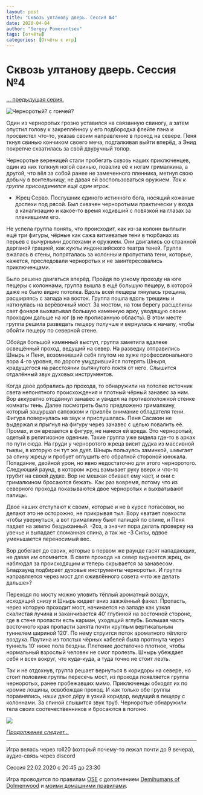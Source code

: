 ```yaml
---
layout: post
title: "Сквозь ултанову дверь. Сессия №4"
date: 2020-04-04
author: "Sergey Pomerantsev"
tags: [отчёты]
categories: [Отчёты с игр]
---
```


# Сквозь ултанову дверь. Сессия №4

[… предыдущая серия.](https://stuartzaq.blot.im/%D1%81%D0%BA%D0%B2%D0%BE%D0%B7%D1%8C-%D1%83%D0%BB%D1%82%D0%B0%D0%BD%D0%BE%D0%B2%D1%83-%D0%B4%D0%B2%D0%B5%D1%80%D1%8C-%D1%81%D0%B5%D1%81%D1%81%D0%B8%D1%8F-%E2%84%963)

![Черноротый? с гончей?](/images/_ultan_4_1.jpg)

Один из черноротых грозно уставился на связанную свиногу, а затем опустил голову к закреплённоу у его подбородка флейте пэна и просвистел что-то, указав своим направление в проход на севере. Пеня ткнул свинью кончиком своего меча, подталкивая выйти вперёд, а Энид покрепче схватилась за свой двуручный топор.

Черноротые вереницей стали пробегать сквозь наших приключенцев, один из них толкнул ногой свинью, повалив её к ногам грималкина, а другой, что вёл за собой ранее не замеченного пленника, метнул свою добычу в воительницу, не давая ей воспользоваться оружием. *Так к группе присоединился ещё один игрок.*

- Жрец Серво. Послушник единого истинного бога, носящий кожаные доспехи под рясой. Был схвачен черноротыми практически у входа в канализацию и какое-то время ходивший с повязкой на глазах за пленившими его.

Не успела группа понять, что происходит, как из-за колонн выплыли ещё три фигуры, чёрные как сажа витиеватые тени в тюрбанах из перьев с вычурными доспехами и оружием. Они двигались со странной дерганой грацией, как куклы индонезийского театра теней. Группа вжалась в стены, попряталась за колонны и пропустила тени, которые, кажется, преследовали черноротых и не заинтересовались приключенцами.

Было решено двигаться вперёд. Пройдя по узкому проходу на юге пещеры с колоннами, группа вышла в ещё большую пещеру, в которой даже не было видно потолка. Вдоль всей пещеры тянулась трещина, расширяясь с запада на восток. Группа пошла вдоль трещины и наткнулась на верёвочный мост. За мостом, на том берегу расщелины свет фонаря выхватывал большую каменную арку, уводящую своим проходом дальше на юг (в не прописанную область). В этом месте группа решила разведать пещеру получше и вернулась к началу, чтобы обойти пещеру по северной стене.

Обойдя большой каменный выступ, группа заметила вдалеке освещённый проход, ведущий на север. На разведку отправились Шнырь и Пеня, возомнивший себя плутом не хуже профессионального вора 4-го уровня, по дороге умудрившийся потерять Шныря, крадущегося на расстоянии вытянутого локтя от него. Слышится отдалённый звук духовых инструментов.

Когда двое добрались до прохода, то обнаружили на потолке источник света непонятного происхождения и плотный чёрный занавес за ним. Вор аккуратно отодвинул занавес и увидел на противоположной стенке комнаты тень. Далее посмотреть было предложено грималкину, который зашуршал сапожком и привлёк внимание обладателя тени. Фигура повернулась на звук и прислушалась. Пеня Сасакин не выдержал и прыгнул на фигуру через занавес с целью повалить её. Промах, и он врезается в фигуру, не нанеся ей вреда. Это черноротый, одетый в религиозное одеяние. Такие группа уже видела где-то в арках по пути сюда. На груди у черноротого жреца висит дудка из массивной тыквы, в которую он тут же дует. Шнырь пользуясь заминкой, шмыгает за спину жрецу и пробует оглушить его обратной стороной кинжала. Попадание, двойной урон, но явно недостаточно для этого черноротого. Следующий раунд, в котором жрец взмывает руку вверх и что-то трубит на своей дудке. Вор не мешкая сбивает ему каст, и они с грималкином бросаются бежать. Как раз вовремя, потому что из северного прохода показываются двое черноротых и выхватывают палицы.

Двое наших отступают к своим, которые и не в курсе потасовки, но делают это не осторожно, не прикрывая тыл. Вору хватает ловкости чтобы увернуться, а вот грималкину бьют палицей по спине, и Пеня падает на землю бездыханный. -2оз, а значит пора делать проверку на увечье и выпадает сломанная спина, а так же -3 Силы, вдвое уменьшается переносимый вес.

Вор добегает до своих, которые в первом же раунде гасят нападающих, не давая им опомнится. В свете прохода на север виднеется жрец, он наблюдал за происходящим и теперь скрывается за занавесом. Бладхаунд подбирает духовые инструменты черноротых. И группа направляется через мост для оживлённого совета «что же делать дальше»?

Переходя по мосту можно уловить тёплый ароматный воздух, исходящий снизу и Шнырь кидает вниз зажжённый факел. Пропасть, через которую проходит мост, начинается на западе как узкая скалистая лучина и заканчивается 40′ глубиной на восточной стороне, где в стене пропасти есть карман, уходящий вглубь. Большая часть восточного края пропасти занята почти круглым вертикальным туннелем шириной 120′. По нему струится поток ароматного тёплого воздуха. Паутина из толстых чёрных кабелей была протянута через туннель 10′ ниже пола бездны. Плетение достаточно плотное, чтобы нормальный взрослый человек не смог пролезть. Шнырь убеждает себя и всех вокруг, что куда-куда, а туда точно не стоит лезть.

Так и не отдохнув, группа решает вернуться в коридоры на севере, но стоит половине группы пересечь мост, из прохода появляется группа черноротых, ранее пробежавших мимо. Приключенцы обходят их по кромке лощины, освобождая проход. И как только обе группы поравнялись, наши дают дёру в узкий коридор, ведущий в пещеру с колоннами. За спиной слышится звук труб. Черноротые обнаружили тела своих соотечественников и бросаются в погоню.

![](/images/_ultan_4_2.jpg)

[*Продолжение следует…*](https://stuartzaq.blot.im/%D1%81%D0%BA%D0%B2%D0%BE%D0%B7%D1%8C-%D1%83%D0%BB%D1%82%D0%B0%D0%BD%D0%BE%D0%B2%D1%83-%D0%B4%D0%B2%D0%B5%D1%80%D1%8C-%D1%81%D0%B5%D1%81%D1%81%D0%B8%D1%8F-%E2%84%965)

---	

Игра велась через roll20 (который почему-то лежал почти до 9 вечера), аудио-связь через discord

Сессия 22.02.2020 с 20:45 до 23:30

Игра проводится по правилам [OSE](https://ose.ruleplaying.com/) c дополнением [Demihumans of Dolmenwood](https://docs.google.com/document/d/1daIiaMoYlEb0tD5Ef7CU7W189cRns_UgXriePPj6ktk/edit) и [моими домашними правилами](https://docs.google.com/document/d/1UBRN9XMcaotLbzjYuXPwu192-ijSDO1T7-A3fNhyeq0/edit).
